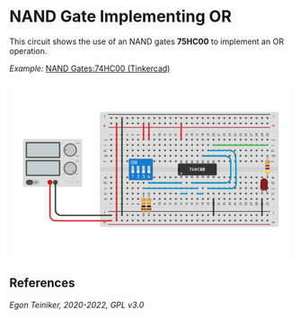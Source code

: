 # NAND Gate Implementing OR

This circuit shows the use of an NAND gates **75HC00** to implement an OR operation.

_Example:_ [NAND Gates:74HC00 (Tinkercad)](https://www.tinkercad.com/things/jQcxMTTbqIi)

![OR Gate](gate-or-using-nand.png)



## References

*Egon Teiniker, 2020-2022, GPL v3.0* 

